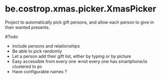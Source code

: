 # be.costrop.xmas.picker.XmasPicker
Project to automatically pick gift persons, and allow each person to give in their wanted presents.


#Todo
* Include persons and relationships 
* Be able to pick randomly
* Let a person add their gift list, either by typing or by picture
* Easy accessible from every one =&gt;not every one has smartphone/is clustered to pc 
* Have configurable names ?